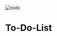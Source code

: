 ![todo](https://github.com/user-attachments/assets/e5acf944-2957-49a9-b81c-77c25be9c87c)
# To-Do-List
